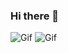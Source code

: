 ### Hi there 👋

![Gif](https://c.tenor.com/8PDB3JNNq98AAAAS/silicon-valley.gif) ![Gif](https://c.tenor.com/A19sgZufjLIAAAAC/god-city.gif)

<!--
**JuanMa9666/JuanMa9666** is a ✨ _special_ ✨ repository because its `README.md` (this file) appears on your GitHub profile.

Here are some ideas to get you started:

- 🔭 I’m currently working on ...
- 🌱 I’m currently learning ...
- 👯 I’m looking to collaborate on ...
- 🤔 I’m looking for help with ...
- 💬 Ask me about ...
- 📫 How to reach me: ...
- 😄 Pronouns: ...
- ⚡ Fun fact: ...
-->
